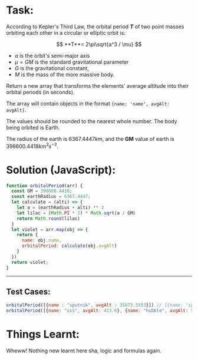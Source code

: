 # Task:
According to Kepler's Third Law, the orbital period **_T_** of two point masses orbiting each other in a circular or elliptic orbit is:

$$ **T**= 2\pi\sqrt{a^3 / \mu} $$
 
- $a$  is the orbit's semi-major axis
- $\mu=GM$  is the standard gravitational parameter
- $G$  is the gravitational constant,
- $M$  is the mass of the more massive body.

Return a new array that transforms the elements' average altitude into their orbital periods (in seconds).

The array will contain objects in the format `{name: 'name', avgAlt: avgAlt}`.

The values should be rounded to the nearest whole number. The body being orbited is Earth.

The radius of the earth is $6367.4447 km$, and the **GM** value of earth is $398600.4418 km^3s^{-3}$.
# Solution (JavaScript):
```javascript
function orbitalPeriod(arr) {
  const GM = 398600.4418;
  const earthRadius = 6367.4447;
  let calculate = (alti) => {
    let a = (earthRadius + alti) ** 3
    let lilac = (Math.PI * 2) * Math.sqrt(a / GM)
    return Math.round(lilac)
  }
  let violet = arr.map(obj => {
    return {
      name: obj.name,
      orbitalPeriod: calculate(obj.avgAlt)
    }
  })
  return violet;
}
```
-------
## Test Cases:
```javascript
orbitalPeriod([{name : "sputnik", avgAlt : 35873.5553}]) // [{name: "sputnik", orbitalPeriod: 86400}].
orbitalPeriod([{name: "iss", avgAlt: 413.6}, {name: "hubble", avgAlt: 556.7}, {name: "moon", avgAlt: 378632.553}]) // [{name : "iss", orbitalPeriod: 5557}, {name: "hubble", orbitalPeriod: 5734}, {name: "moon", orbitalPeriod: 2377399}].
```
# Things Learnt:
Wheww! Nothing new learnt here sha, logic and formulas again.
